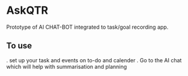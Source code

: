 # AskQTR

Prototype of AI CHAT-BOT integrated to task/goal recording app.

## To use
. set up your task and events on to-do and calender
. Go to the AI chat which will help with summarisation and planning
